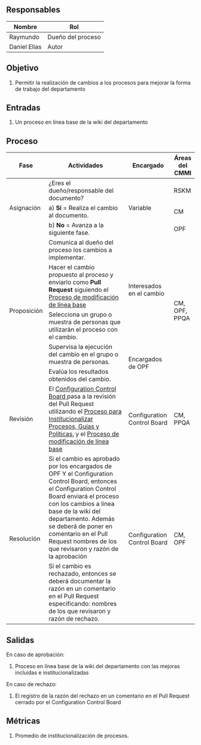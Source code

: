 ## Responsables
Nombre     | Rol
-----------|------------------
Raymundo   | Dueño del proceso
Daniel Elias  | Autor

## Objetivo
1. Permitir la realización de cambios a los procesos para mejorar la forma de trabajo del departamento

## Entradas
1. Un proceso en línea base de la wiki del departamento

## Proceso
<table>
  <thead>
    <tr>
      <th>Fase</th>
      <th>Actividades</th>
      <th>Encargado</th>
      <th>Áreas del CMMI</th>
    </tr>
  </thead>
  <tbody>
    <tr>
      <td rowspan="3">Asignación</td>
      <td>¿Eres el dueño/responsable del documento?</td>
      <td rowspan="3">Variable</td>
      <td>RSKM</td>
    </tr>
    <tr>
      <td>a) <strong>Sí</strong> = Realiza el cambio al documento.</td>
      <td>CM</td>
    </tr>
    <tr>
      <td>b) <strong>No</strong> = Avanza a la siguiente fase.</td>
      <td>OPF</td>
    </tr>
    <tr>
      <td rowspan="5">Proposición</td>
      <td>Comunica al dueño del proceso los cambios a implementar.</td>
      <td rowspan="3">Interesados en el cambio</td>
      <td rowspan="5">CM, OPF, PPQA</td>
    </tr>
    <tr>
      <td>Hacer el cambio propuesto al proceso y enviarlo como <strong> Pull Request </strong> siguiendo el <a href="https://github.com/novaDepto/Nova/wiki/Proceso-de-modificacion-de-linea-base"> Proceso de modificación de línea base</a> <strong> </td>
    <tr>
      <td>Selecciona un grupo o muestra de personas que utilizarán el proceso con el cambio.</td>
    </tr>
    <tr>
      <td>Supervisa la ejecución del cambio en el grupo o muestra de personas.</td>
      <td rowspan="2">Encargados de OPF</td>
    </tr>
    <tr>
      <td>Evalúa los resultados obtenidos del cambio.</td>
    </tr>
    <tr>
      <td rowspan="1">Revisión</td>
      <td> El <a href="https://github.com/novaDepto/Nova/wiki/Politica-de-Configuration-Control-Board"> Configuration Control Board </a> pasa a la revisión del Pull Request utilizando el <a href="https://github.com/novaDepto/Nova/wiki/Proceso-para-institucionalizar-procesos-gu%C3%ADas-y-pol%C3%ADticas"> Proceso para Institucionalizar Procesos, Guías y Políticas.</a> y el <a href="https://github.com/novaDepto/Nova/wiki/Proceso-de-modificacion-de-linea-base"> Proceso de modificación de línea base</a> </td>
      <td rowspan="1">Configuration Control Board</td>
      <td rowspan="1">CM, PPQA</td>
    </tr>
    <tr>
      <td rowspan="2">Resolución</td>
      <td> Si el cambio es aprobado por los encargados de OPF Y el Configuration Control Board, entonces el Configuration Control Board enviará el proceso con los cambios a línea base de la wiki del departamento. Además se deberá de poner en comentario en el Pull Request nombres de los que revisaron y razón de la aprobación </td>
      <td rowspan="2">Configuration Control Board</td>
      <td rowspan="2">CM, OPF</td>
    </tr>
    <tr>
      <td> Si el cambio es rechazado, entonces se deberá documentar la razón en un comentario en el Pull Request especificando: nombres de los que revisaron y razón de rechazo. </td>
    </tr>
  </tbody>
</table>

## Salidas
En caso de aprobación:
1. Proceso en línea base de la wiki del departamento con las mejoras incluidas e institucionalizadas 

En caso de rechazo:
1. El registro de la razón del rechazo en un comentario en el Pull Request cerrado por el Configuration Control Board

## Métricas
1. Promedio de institucionalización de procesos.